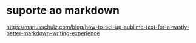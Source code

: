 # suporte ao markdown
https://mariusschulz.com/blog/how-to-set-up-sublime-text-for-a-vastly-better-markdown-writing-experience